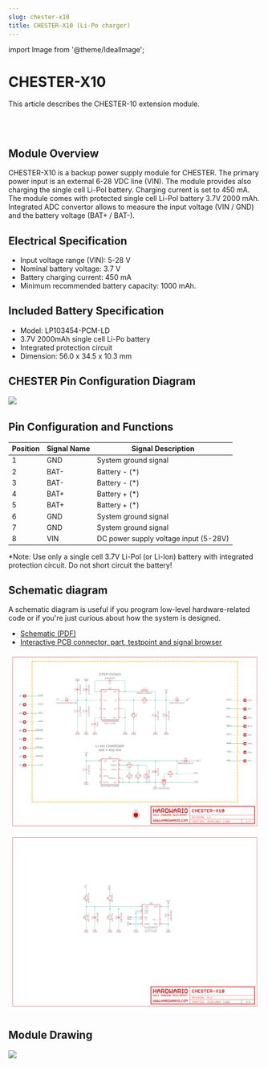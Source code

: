 ```yaml
---
slug: chester-x10
title: CHESTER-X10 (Li-Po charger)
---
```

import Image from '@theme/IdealImage';

# CHESTER-X10
This article describes the CHESTER-10 extension module.

<div class="container">
  <div class="row">
    <div class="col col--4">
      <div><Image img={require('./chester-x10-top.png')} /></div>
    </div>
    <div class="col col--10">
    </div>
  </div>
</div>
<br />

## Module Overview

CHESTER-X10 is a backup power supply module for CHESTER. The primary power input is an external 6-28 VDC line (VIN). The module provides also charging the single cell Li-Pol battery. Charging current is set to 450 mA. The module comes with protected single cell Li-Pol battery 3.7V 2000 mAh. Integrated ADC convertor allows to measure the input voltage (VIN / GND) and the battery voltage (BAT+ / BAT-).

## Electrical Specification

* Input voltage range (VIN): 5-28 V
* Nominal battery voltage: 3.7 V
* Battery charging current: 450 mA
* Minimum recommended battery capacity: 1000 mAh.

## Included Battery Specification
* Model: LP103454-PCM-LD
* 3.7V 2000mAh single cell Li-Po battery
* Integrated protection circuit
* Dimension: 56.0 x 34.5 x 10.3 mm

## CHESTER Pin Configuration Diagram

![](tb-chester-x10.png)

## Pin Configuration and Functions

| Position | Signal Name | Signal Description                    |
| -------- | ----------- | ------------------------------------- |
| 1        | GND         | System ground signal                  |
| 2        | BAT-        | Battery - (*)                         |
| 3        | BAT-        | Battery - (*)                         |
| 4        | BAT+        | Battery + (*)                         |
| 5        | BAT+        | Battery + (*)                         |
| 6        | GND         | System ground signal                  |
| 7        | GND         | System ground signal                  |
| 8        | VIN         | DC power supply voltage input (5-28V) |

*Note: Use only a single cell 3.7V Li-Pol (or Li-Ion) battery with integrated protection circuit. Do not short circuit the battery!

## Schematic diagram

A schematic diagram is useful if you program low-level hardware-related code or if you're just curious about how the system is designed.

- [Schematic (PDF)](schematics/hio-chester-x10-r1.1.pdf)
- [Interactive PCB connector, part, testpoint and signal browser](pathname:///download/ibom/hio-chester-x10-r1.1.html)

![](schematics/hio-chester-x10-r1.1-1.png)
![](schematics/hio-chester-x10-r1.1-2.png)

## Module Drawing

![](pc-chester-x10.png)
